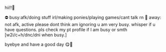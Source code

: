 hii!!💖

⛔ busy:afk/doing stuff irl/making ponies/playing games/cant talk rn
🌙 away: not afk, active
please dont think am ignoring u am very busy. 
whisper if u have questions. 
pls check my pt profile if I am busy or smth
[w2i/c+h/dnc/dni when busy.]

byebye and have a good day 😋🫡
